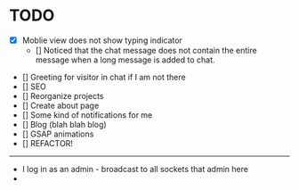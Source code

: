# TODO
- [x] Moblie view does not show typing indicator
    - [] Noticed that the chat message does not contain the entire message when a long message is added to chat.
- [] Greeting for visitor in chat if I am not there
- [] SEO
- [] Reorganize projects
- [] Create about page
- [] Some kind of notifications for me
- [] Blog (blah blah blog)
- [] GSAP animations
- [] REFACTOR! 


---
- I log in as an admin - broadcast to all sockets that admin here
- 

